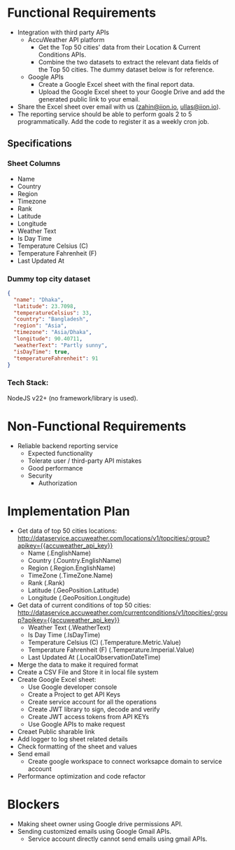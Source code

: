# Functional Requirements
* Integration with third party APIs
  * AccuWeather API platform
    * Get the Top 50 cities' data from their Location & Current Conditions APIs.
    * Combine the two datasets to extract the relevant data fields of the Top 50 cities. The dummy dataset below is for reference. 
  * Google APIs
    * Create a Google Excel sheet with the final report data.
    * Upload the Google Excel sheet to your Google Drive and add the generated public link to your email.
* Share the Excel sheet over email with us (zahin@iion.io, ullas@iion.io). 
* The reporting service should be able to perform goals 2 to 5 programmatically. Add the code to register it as a weekly cron job.

## Specifications

### Sheet Columns
* Name	
* Country	
* Region
* Timezone
* Rank	
* Latitude	
* Longitude	
* Weather Text	
* Is Day Time	
* Temperature Celsius (C)	
* Temperature Fahrenheit (F)	
* Last Updated At

### Dummy top city dataset
```json
{
  "name": "Dhaka",
  "latitude": 23.7098,
  "temperatureCelsius": 33,
  "country": "Bangladesh",
  "region": "Asia",
  "timezone": "Asia/Dhaka",
  "longitude": 90.40711,
  "weatherText": "Partly sunny",
  "isDayTime": true,
  "temperatureFahrenheit": 91
}
```
### Tech Stack: 
NodeJS v22+ (no framework/library is used).

# Non-Functional Requirements
* Reliable backend reporting service
  * Expected functionality 
  * Tolerate user / third-party API mistakes
  * Good performance
  * Security
    * Authorization

# Implementation Plan
* Get data of top 50 cities locations: http://dataservice.accuweather.com/locations/v1/topcities/:group?apikey={{accuweather_api_key}}
  * Name (.EnglishName)
  * Country (.Country.EnglishName)
  * Region (.Region.EnglishName)
  * TimeZone (.TimeZone.Name)
  * Rank (.Rank)
  * Latitude (.GeoPosition.Latitude)
  * Longitude (.GeoPosition.Longitude)
* Get data of current conditions of top 50 cities: http://dataservice.accuweather.com/currentconditions/v1/topcities/:group?apikey={{accuweather_api_key}}
  * Weather Text (.WeatherText)
  * Is Day Time (.IsDayTime)
  * Temperature Celsius (C) (.Temperature.Metric.Value)
  * Temperature Fahrenheit (F)	(.Temperature.Imperial.Value)
  * Last Updated At (.LocalObservationDateTime)
* Merge the data to make it required format
* Create a CSV File and Store it in local file system
* Create Google Excel sheet:
  * Use Google developer console 
  * Create a Project to get API Keys
  * Create service account for all the operations
  * Create JWT library to sign, decode and verify
  * Create JWT access tokens from API KEYs
  * Use Google APIs to make request
* Creaet Public sharable link
* Add logger to log sheet related details
* Check formatting of the sheet and values
* Send email
  * Create google workspace to connect worksapce domain to service account
* Performance optimization and code refactor

# Blockers
* Making sheet owner using Google drive permissions API.
* Sending customized emails using Google Gmail APIs.
  * Service account directly cannot send emails using gmail APIs.